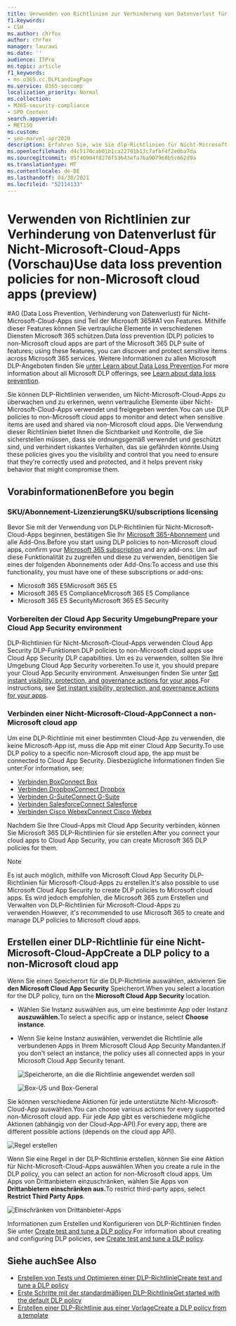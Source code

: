 ```yaml
---
title: Verwenden von Richtlinien zur Verhinderung von Datenverlust für Nicht-Microsoft-Cloud-Apps (Vorschau)
f1.keywords:
- CSH
ms.author: chrfox
author: chrfox
manager: laurawi
ms.date: ''
audience: ITPro
ms.topic: article
f1_keywords:
- ms.o365.cc.DLPLandingPage
ms.service: O365-seccomp
localization_priority: Normal
ms.collection:
- M365-security-compliance
- SPO_Content
search.appverid:
- MET150
ms.custom:
- seo-marvel-apr2020
description: Erfahren Sie, wie Sie dlp-Richtlinien für Nicht-Microsoft-Cloud-Apps verwenden.
ms.openlocfilehash: d4c5170cab01b1ca22701b13c7afbf4f2e0ba7da
ms.sourcegitcommit: 05f40904f8278f53643efa76a907968b5c662d9a
ms.translationtype: MT
ms.contentlocale: de-DE
ms.lasthandoff: 04/30/2021
ms.locfileid: "52114133"
---
```

# <a name="use-data-loss-prevention-policies-for-non-microsoft-cloud-apps-preview"></a><span data-ttu-id="be180-103">Verwenden von Richtlinien zur Verhinderung von Datenverlust für Nicht-Microsoft-Cloud-Apps (Vorschau)</span><span class="sxs-lookup"><span data-stu-id="be180-103">Use data loss prevention policies for non-Microsoft cloud apps (preview)</span></span>

<span data-ttu-id="be180-104">#A0 (Data Loss Prevention, Verhinderung von Datenverlust) für Nicht-Microsoft-Cloud-Apps sind Teil der Microsoft 365#A1 von Features. Mithilfe dieser Features können Sie vertrauliche Elemente in verschiedenen Diensten Microsoft 365 schützen.</span><span class="sxs-lookup"><span data-stu-id="be180-104">Data loss prevention (DLP) policies to non-Microsoft cloud apps are part of the Microsoft 365 DLP suite of features; using these features, you can discover and protect sensitive items across Microsoft 365 services.</span></span> <span data-ttu-id="be180-105">Weitere Informationen zu allen Microsoft DLP-Angeboten finden Sie [unter Learn about Data Loss Prevention](dlp-learn-about-dlp.md).</span><span class="sxs-lookup"><span data-stu-id="be180-105">For more information about all Microsoft DLP offerings, see [Learn about data loss prevention](dlp-learn-about-dlp.md).</span></span>

<span data-ttu-id="be180-106">Sie können DLP-Richtlinien verwenden, um Nicht-Microsoft-Cloud-Apps zu überwachen und zu erkennen, wenn vertrauliche Elemente über Nicht-Microsoft-Cloud-Apps verwendet und freigegeben werden.</span><span class="sxs-lookup"><span data-stu-id="be180-106">You can use DLP policies to non-Microsoft cloud apps to monitor and detect when sensitive items are used and shared via non-Microsoft cloud apps.</span></span> <span data-ttu-id="be180-107">Die Verwendung dieser Richtlinien bietet Ihnen die Sichtbarkeit und Kontrolle, die Sie sicherstellen müssen, dass sie ordnungsgemäß verwendet und geschützt sind, und verhindert riskantes Verhalten, das sie gefährden könnte.</span><span class="sxs-lookup"><span data-stu-id="be180-107">Using these policies gives you the visibility and control that you need to ensure that they're correctly used and protected, and it helps prevent risky behavior that might compromise them.</span></span>

## <a name="before-you-begin"></a><span data-ttu-id="be180-108">Vorabinformationen</span><span class="sxs-lookup"><span data-stu-id="be180-108">Before you begin</span></span>

### <a name="skusubscriptions-licensing"></a><span data-ttu-id="be180-109">SKU/Abonnement-Lizenzierung</span><span class="sxs-lookup"><span data-stu-id="be180-109">SKU/subscriptions licensing</span></span>

<span data-ttu-id="be180-110">Bevor Sie mit der Verwendung von DLP-Richtlinien für Nicht-Microsoft-Cloud-Apps beginnen, bestätigen Sie Ihr [Microsoft 365-Abonnement](https://www.microsoft.com/microsoft-365/compare-microsoft-365-enterprise-plans?rtc=1) und alle Add-Ons.</span><span class="sxs-lookup"><span data-stu-id="be180-110">Before you start using DLP policies to non-Microsoft cloud apps, confirm your [Microsoft 365 subscription](https://www.microsoft.com/microsoft-365/compare-microsoft-365-enterprise-plans?rtc=1) and any add-ons.</span></span> <span data-ttu-id="be180-111">Um auf diese Funktionalität zu zugreifen und diese zu verwenden, benötigen Sie eines der folgenden Abonnements oder Add-Ons:</span><span class="sxs-lookup"><span data-stu-id="be180-111">To access and use this functionality, you must have one of these subscriptions or add-ons:</span></span>

- <span data-ttu-id="be180-112">Microsoft 365 E5</span><span class="sxs-lookup"><span data-stu-id="be180-112">Microsoft 365 E5</span></span>
- <span data-ttu-id="be180-113">Microsoft 365 E5 Compliance</span><span class="sxs-lookup"><span data-stu-id="be180-113">Microsoft 365 E5 Compliance</span></span>
- <span data-ttu-id="be180-114">Microsoft 365 E5 Security</span><span class="sxs-lookup"><span data-stu-id="be180-114">Microsoft 365 E5 Security</span></span>

### <a name="prepare-your-cloud-app-security-environment"></a><span data-ttu-id="be180-115">Vorbereiten der Cloud App Security Umgebung</span><span class="sxs-lookup"><span data-stu-id="be180-115">Prepare your Cloud App Security environment</span></span>

<span data-ttu-id="be180-116">DLP-Richtlinien für Nicht-Microsoft-Cloud-Apps verwenden Cloud App Security DLP-Funktionen.</span><span class="sxs-lookup"><span data-stu-id="be180-116">DLP policies to non-Microsoft cloud apps use Cloud App Security DLP capabilities.</span></span> <span data-ttu-id="be180-117">Um es zu verwenden, sollten Sie Ihre Umgebung Cloud App Security vorbereiten.</span><span class="sxs-lookup"><span data-stu-id="be180-117">To use it, you should prepare your Cloud App Security environment.</span></span> <span data-ttu-id="be180-118">Anweisungen finden Sie unter [Set instant visibility, protection, and governance actions for your apps](/cloud-app-security/getting-started-with-cloud-app-security#step-1-set-instant-visibility-protection-and-governance-actions-for-your-apps).</span><span class="sxs-lookup"><span data-stu-id="be180-118">For instructions, see [Set instant visibility, protection, and governance actions for your apps](/cloud-app-security/getting-started-with-cloud-app-security#step-1-set-instant-visibility-protection-and-governance-actions-for-your-apps).</span></span>

### <a name="connect-a-non-microsoft-cloud-app"></a><span data-ttu-id="be180-119">Verbinden einer Nicht-Microsoft-Cloud-App</span><span class="sxs-lookup"><span data-stu-id="be180-119">Connect a non-Microsoft cloud app</span></span>

<span data-ttu-id="be180-120">Um eine DLP-Richtlinie mit einer bestimmten Cloud-App zu verwenden, die keine Microsoft-App ist, muss die App mit einer Cloud App Security.</span><span class="sxs-lookup"><span data-stu-id="be180-120">To use DLP policy to a specific non-Microsoft cloud app, the app must be connected to Cloud App Security.</span></span> <span data-ttu-id="be180-121">Diesbezügliche Informationen finden Sie unter:</span><span class="sxs-lookup"><span data-stu-id="be180-121">For information, see:</span></span>

- [<span data-ttu-id="be180-122">Verbinden Box</span><span class="sxs-lookup"><span data-stu-id="be180-122">Connect Box</span></span>](/cloud-app-security/connect-box-to-microsoft-cloud-app-security)
- [<span data-ttu-id="be180-123">Verbinden Dropbox</span><span class="sxs-lookup"><span data-stu-id="be180-123">Connect Dropbox</span></span>](/cloud-app-security/connect-dropbox-to-microsoft-cloud-app-security)
- [<span data-ttu-id="be180-124">Verbinden G-Suite</span><span class="sxs-lookup"><span data-stu-id="be180-124">Connect G-Suite</span></span>](/cloud-app-security/connect-google-apps-to-microsoft-cloud-app-security)
- [<span data-ttu-id="be180-125">Verbinden Salesforce</span><span class="sxs-lookup"><span data-stu-id="be180-125">Connect Salesforce</span></span>](/cloud-app-security/connect-salesforce-to-microsoft-cloud-app-security)
- [<span data-ttu-id="be180-126">Verbinden Cisco Webex</span><span class="sxs-lookup"><span data-stu-id="be180-126">Connect Cisco Webex</span></span>](/cloud-app-security/connect-webex-to-microsoft-cloud-app-security)

<span data-ttu-id="be180-127">Nachdem Sie Ihre Cloud-Apps mit Cloud App Security verbinden, können Sie Microsoft 365 DLP-Richtlinien für sie erstellen.</span><span class="sxs-lookup"><span data-stu-id="be180-127">After you connect your cloud apps to Cloud App Security, you can create Microsoft 365 DLP policies for them.</span></span>

>[!NOTE]
><span data-ttu-id="be180-128">Es ist auch möglich, mithilfe von Microsoft Cloud App Security DLP-Richtlinien für Microsoft-Cloud-Apps zu erstellen.</span><span class="sxs-lookup"><span data-stu-id="be180-128">It's also possible to use Microsoft Cloud App Security to create DLP policies to Microsoft cloud apps.</span></span> <span data-ttu-id="be180-129">Es wird jedoch empfohlen, die Microsoft 365 zum Erstellen und Verwalten von DLP-Richtlinien für Microsoft-Cloud-Apps zu verwenden.</span><span class="sxs-lookup"><span data-stu-id="be180-129">However, it's recommended to use Microsoft 365 to create and manage DLP policies to Microsoft cloud apps.</span></span>

## <a name="create-a-dlp-policy-to-a-non-microsoft-cloud-app"></a><span data-ttu-id="be180-130">Erstellen einer DLP-Richtlinie für eine Nicht-Microsoft-Cloud-App</span><span class="sxs-lookup"><span data-stu-id="be180-130">Create a DLP policy to a non-Microsoft cloud app</span></span>

<span data-ttu-id="be180-131">Wenn Sie einen Speicherort für die DLP-Richtlinie auswählen, aktivieren Sie **den Microsoft Cloud App Security** Speicherort.</span><span class="sxs-lookup"><span data-stu-id="be180-131">When you select a location for the DLP policy, turn on the **Microsoft Cloud App Security** location.</span></span>

- <span data-ttu-id="be180-132">Wählen Sie Instanz auswählen aus, um eine bestimmte App oder Instanz **auszuwählen.**</span><span class="sxs-lookup"><span data-stu-id="be180-132">To select a specific app or instance, select **Choose instance**.</span></span>
- <span data-ttu-id="be180-133">Wenn Sie keine Instanz auswählen, verwendet die Richtlinie alle verbundenen Apps in Ihrem Microsoft Cloud App Security Mandanten.</span><span class="sxs-lookup"><span data-stu-id="be180-133">If you don't select an instance, the policy uses all connected apps in your Microsoft Cloud App Security tenant.</span></span>

   ![Speicherorte, an die die Richtlinie angewendet werden soll](../media/1-dlp-non-microsoft-cloud-app-choose-instance.png)

   ![Box-US und Box-General](../media/2-dlp-non-microsoft-cloud-app-box.png)

<span data-ttu-id="be180-136">Sie können verschiedene Aktionen für jede unterstützte Nicht-Microsoft-Cloud-App auswählen.</span><span class="sxs-lookup"><span data-stu-id="be180-136">You can choose various actions for every supported non-Microsoft cloud app.</span></span> <span data-ttu-id="be180-137">Für jede App gibt es verschiedene mögliche Aktionen (abhängig von der Cloud-App-API).</span><span class="sxs-lookup"><span data-stu-id="be180-137">For every app, there are different possible actions (depends on the cloud app API).</span></span>

![Regel erstellen](../media/3-dlp-non-microsoft-cloud-app-create-rule.png)

<span data-ttu-id="be180-139">Wenn Sie eine Regel in der DLP-Richtlinie erstellen, können Sie eine Aktion für Nicht-Microsoft-Cloud-Apps auswählen.</span><span class="sxs-lookup"><span data-stu-id="be180-139">When you create a rule in the DLP policy, you can select an action for non-Microsoft cloud apps.</span></span> <span data-ttu-id="be180-140">Um Apps von Drittanbietern einzuschränken, wählen Sie Apps von **Drittanbietern einschränken aus.**</span><span class="sxs-lookup"><span data-stu-id="be180-140">To restrict third-party apps, select **Restrict Third Party Apps**.</span></span>

![Einschränken von Drittanbieter-Apps](../media/4-dlp-non-microsoft-cloud-app-restrict-third-party-apps.png)

<span data-ttu-id="be180-142">Informationen zum Erstellen und Konfigurieren von DLP-Richtlinien finden Sie unter [Create test and tune a DLP policy](./create-test-tune-dlp-policy.md?view=o365-worldwide).</span><span class="sxs-lookup"><span data-stu-id="be180-142">For information about creating and configuring DLP policies, see [Create test and tune a DLP policy](./create-test-tune-dlp-policy.md?view=o365-worldwide).</span></span>

## <a name="see-also"></a><span data-ttu-id="be180-143">Siehe auch</span><span class="sxs-lookup"><span data-stu-id="be180-143">See Also</span></span>

- [<span data-ttu-id="be180-144">Erstellen von Tests und Optimieren einer DLP-Richtlinie</span><span class="sxs-lookup"><span data-stu-id="be180-144">Create test and tune a DLP policy</span></span>](./create-test-tune-dlp-policy.md?view=o365-worldwide)
- [<span data-ttu-id="be180-145">Erste Schritte mit der standardmäßigen DLP-Richtlinie</span><span class="sxs-lookup"><span data-stu-id="be180-145">Get started with the default DLP policy</span></span>](./get-started-with-the-default-dlp-policy.md?view=o365-worldwide)
- [<span data-ttu-id="be180-146">Erstellen einer DLP-Richtlinie aus einer Vorlage</span><span class="sxs-lookup"><span data-stu-id="be180-146">Create a DLP policy from a template</span></span>](./create-a-dlp-policy-from-a-template.md?view=o365-worldwide)